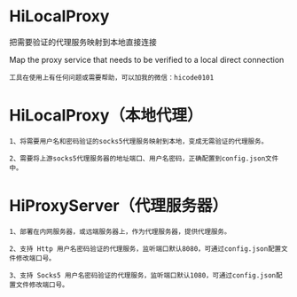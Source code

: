 # HiLocalProxy
把需要验证的代理服务映射到本地直接连接

Map the proxy service that needs to be verified to a local direct connection

`工具在使用上有任何问题或需要帮助，可以加我的微信：hicode0101`


# HiLocalProxy（本地代理）

```
1、将需要用户名和密码验证的socks5代理服务映射到本地，变成无需验证的代理服务。

2、需要将上游socks5代理服务器的地址端口、用户名密码，正确配置到config.json文件中。

```
    
    
    

# HiProxyServer（代理服务器）

```
1、部署在内网服务器，或远端服务器上，作为代理服务器，提供代理服务。

2、支持 Http 用户名密码验证的代理服务，监听端口默认8080，可通过config.json配置文件修改端口号。

3、支持 Socks5 用户名密码验证的代理服务，监听端口默认1080，可通过config.json配置文件修改端口号。

```

